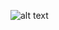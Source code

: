 ![alt text](http://speedysnail6.info/wp-content/uploads/2013/05/Banner-300x46.png " Better Settings")
